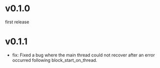 # v0.1.0
first release

# v0.1.1
- fix: Fixed a bug where the main thread could not recover after an error occurred following block_start_on_thread.
